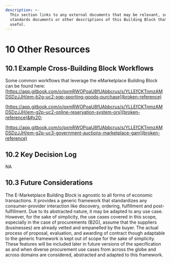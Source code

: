 ```yaml
---
description: >-
  This section links to any external documents that may be relevant, such as
  standards documents or other descriptions of this Building Block that may be
  useful.
---
```


# 10 Other Resources

## 10.1 Example Cross-Building Block Workflows

Some common workflows that leverage the eMarketplace Building Block can be found here: [https://app.gitbook.com/o/pxmRWOPoaU8fUAbbcrus/s/YLLEfCKTnmzAMDSDzJJH/em-b2g-uc2-sgp-sporting-goods-purchase](broken-reference)

&#x20;[https://app.gitbook.com/o/pxmRWOPoaU8fUAbbcrus/s/YLLEfCKTnmzAMDSDzJJH/em-g2p-uc2-online-reservation-system-ors](broken-reference)&#x20;

[https://app.gitbook.com/o/pxmRWOPoaU8fUAbbcrus/s/YLLEfCKTnmzAMDSDzJJH/em-g2p-uc3-government-auctions-marketplace-gam](broken-reference)

## 10.2 Key Decision Log

NA

## 10.3 Future Considerations

The E-Marketplace Building Block is agnostic to all forms of economic transactions. It provides a generic framework that standardizes any consumer-provider interaction like discovery, ordering, fulfillment and post-fulfillment. Due to its abstracted nature, it may be adapted to any use case. However, for the sake of simplicity, the use cases covered in this scope, especially in the case of procurements (B2G), assume that the suppliers (businesses) are already vetted and empanelled by the buyer. The actual process of proposal, evaluation, and awarding of contract though adaptable to the generic framework is kept out of scope for the sake of simplicity. These features will be included later in future versions of the specification as and when diverse procurement use cases from across the globe and across domains are considered, abstracted and adapted to this framework.&#x20;

